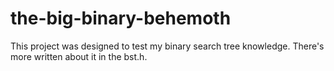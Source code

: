 # the-big-binary-behemoth
This project was designed to test my binary search tree knowledge. There's more written about it in the bst.h. 
